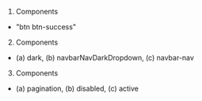 1.  Components

- "btn btn-success"



2. Components

- (a) dark, (b) navbarNavDarkDropdown, (c) navbar-nav



3. Components

- (a) pagination, (b) disabled, (c) active

